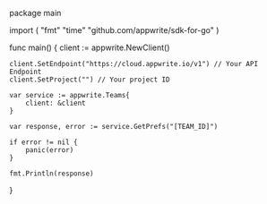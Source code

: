 package main

import (
    "fmt"
    "time"
    "github.com/appwrite/sdk-for-go"
)

func main() {
    client := appwrite.NewClient()

    client.SetEndpoint("https://cloud.appwrite.io/v1") // Your API Endpoint
    client.SetProject("") // Your project ID

    var service := appwrite.Teams{
        client: &client
    }

    var response, error := service.GetPrefs("[TEAM_ID]")

    if error != nil {
        panic(error)
    }

    fmt.Println(response)
}
